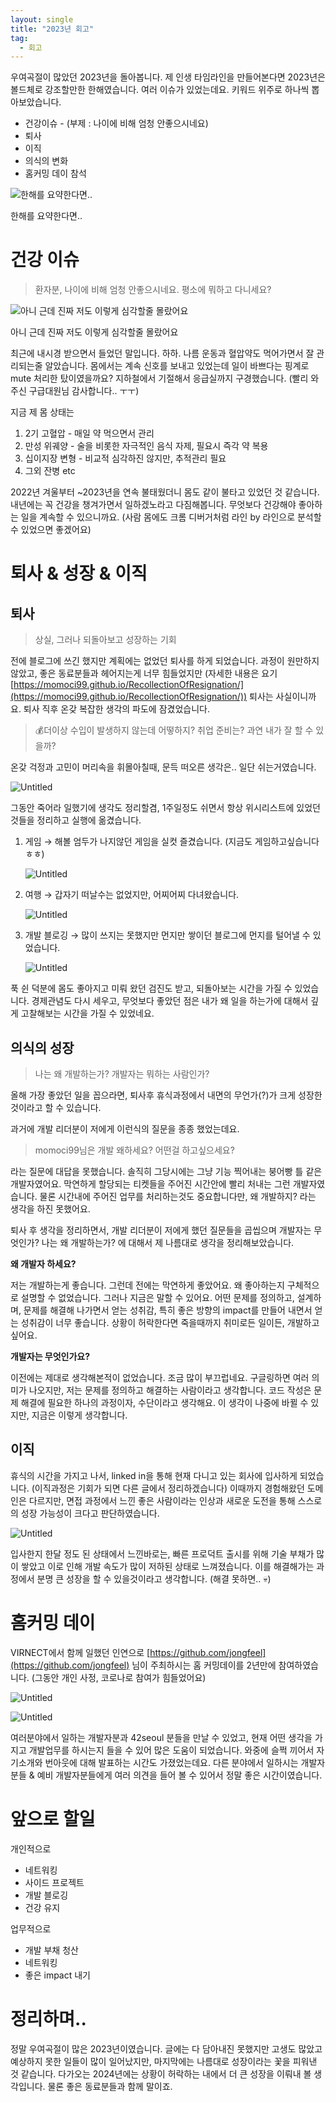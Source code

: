 ```yaml
---
layout: single
title: "2023년 회고"
tag:
  - 회고
---
```


우여곡절이 많았던 2023년을 돌아봅니다. 제 인생 타임라인을 만들어본다면 2023년은 볼드체로 강조할만한 한해였습니다. 여러 이슈가 있었는데요. 키워드 위주로 하나씩 뽑아보았습니다.

- 건강이슈 - (부제 : 나이에 비해 엄청 안좋으시네요)
- 퇴사
- 이직
- 의식의 변화
- 홈커밍 데이 참석

![한해를 요약한다면..](https://raw.githubusercontent.com/momoci99/momoci99.github.io/master/assets/img/2023-12-26-RecollectionOf2023/Untitled.png)

한해를 요약한다면..

# 건강 이슈

> 환자분, 나이에 비해 엄청 안좋으시네요. 평소에 뭐하고 다니세요?

![아니 근데 진짜 저도 이렇게 심각할줄 몰랐어요](https://raw.githubusercontent.com/momoci99/momoci99.github.io/master/assets/img/2023-12-26-RecollectionOf2023/Untitled%201.png)

아니 근데 진짜 저도 이렇게 심각할줄 몰랐어요

최근에 내시경 받으면서 들었던 말입니다. 하하. 나름 운동과 혈압약도 먹어가면서 잘 관리되는줄 알았습니다. 몸에서는 계속 신호를 보내고 있었는데 일이 바쁘다는 핑계로 mute 처리한 탔이였을까요? 지하철에서 기절해서 응급실까지 구경했습니다. (빨리 와주신 구급대원님 감사합니다.. ㅜㅜ)

지금 제 몸 상태는

1. 2기 고혈압 - 매일 약 먹으면서 관리
2. 만성 위궤양 - 술을 비롯한 자극적인 음식 자제, 필요시 즉각 약 복용
3. 십이지장 변형 - 비교적 심각하진 않지만, 추적관리 필요
4. 그외 잔병 etc

2022년 겨울부터 ~2023년을 연속 불태웠더니 몸도 같이 불타고 있었던 것 같습니다. 내년에는 꼭 건강을 챙겨가면서 일하겠노라고 다짐해봅니다. 무엇보다 건강해야 좋아하는 일을 계속할 수 있으니까요. (사람 몸에도 크롬 디버거처럼 라인 by 라인으로 분석할 수 있었으면 좋겠어요)

# 퇴사 & 성장 & 이직

## 퇴사

> 상실, 그러나 되돌아보고 성장하는 기회

전에 블로그에 쓰긴 했지만 계획에는 없었던 퇴사를 하게 되었습니다. 과정이 원만하지 않았고, 좋은 동료분들과 헤어지는게 너무 힘들었지만 (자세한 내용은 요기 [https://momoci99.github.io/RecollectionOfResignation/](https://momoci99.github.io/RecollectionOfResignation/)) 퇴사는 사실이니까요. 퇴사 직후 온갖 복잡한 생각의 파도에 잠겼었습니다.

> 💰더이상 수입이 발생하지 않는데 어떻하지? 취업 준비는? 과연 내가 잘 할 수 있을까?

온갖 걱정과 고민이 머리속을 휘몰아칠때, 문득 떠오른 생각은.. 일단 쉬는거였습니다.

![Untitled](https://raw.githubusercontent.com/momoci99/momoci99.github.io/master/assets/img/2023-12-26-RecollectionOf2023/Untitled%202.png)

그동안 죽어라 일했기에 생각도 정리할겸, 1주일정도 쉬면서 항상 위시리스트에 있었던 것들을 정리하고 실행에 옮겼습니다.

1. 게임 → 해볼 엄두가 나지않던 게임을 실컷 즐겼습니다. (지금도 게임하고싶습니다 ㅎㅎ)

   ![Untitled](https://raw.githubusercontent.com/momoci99/momoci99.github.io/master/assets/img/2023-12-26-RecollectionOf2023/Untitled%203.png)

1. 여행 → 갑자기 떠날수는 없었지만, 어찌어찌 다녀왔습니다.

   ![Untitled](https://raw.githubusercontent.com/momoci99/momoci99.github.io/master/assets/img/2023-12-26-RecollectionOf2023/Untitled%204.png)

1. 개발 블로깅 → 많이 쓰지는 못했지만 먼지만 쌓이던 블로그에 먼지를 털어낼 수 있었습니다.

   ![Untitled](https://raw.githubusercontent.com/momoci99/momoci99.github.io/master/assets/img/2023-12-26-RecollectionOf2023/Untitled%205.png)

푹 쉰 덕분에 몸도 좋아지고 미뤄 왔던 검진도 받고, 되돌아보는 시간을 가질 수 있었습니다. 경제관념도 다시 세우고, 무엇보다 좋았던 점은 내가 왜 일을 하는가에 대해서 깊게 고찰해보는 시간을 가질 수 있었네요.

## 의식의 성장

> 나는 왜 개발하는가? 개발자는 뭐하는 사람인가?

올해 가장 좋았던 일을 꼽으라면, 퇴사후 휴식과정에서 내면의 무언가(?)가 크게 성장한 것이라고 할 수 있습니다.

과거에 개발 리더분이 저에게 이런식의 질문을 종종 했었는데요.

> momoci99님은 개발 왜하세요? 어떤걸 하고싶으세요?

라는 질문에 대답을 못했습니다. 솔직히 그당시에는 그냥 기능 찍어내는 붕어빵 틀 같은 개발자였어요. 막연하게 할당되는 티켓들을 주어진 시간안에 빨리 처내는 그런 개발자였습니다. 물론 시간내에 주어진 업무를 처리하는것도 중요합니다만, 왜 개발하지? 라는 생각을 하진 못했어요.

퇴사 후 생각을 정리하면서, 개발 리더분이 저에게 했던 질문들을 곱씹으며 개발자는 무엇인가? 나는 왜 개발하는가? 에 대해서 제 나름대로 생각을 정리해보았습니다.

**왜 개발자 하세요?**

저는 개발하는게 좋습니다. 그런데 전에는 막연하게 좋았어요. 왜 좋아하는지 구체적으로 설명할 수 없었습니다. 그러나 지금은 말할 수 있어요. 어떤 문제를 정의하고, 설계하며, 문제를 해결해 나가면서 얻는 성취감, 특히 좋은 방향의 impact를 만들어 내면서 얻는 성취감이 너무 좋습니다. 상황이 허락한다면 죽을때까지 취미로든 일이든, 개발하고 싶어요.

**개발자는 무엇인가요?**

이전에는 제대로 생각해본적이 없었습니다. 조금 많이 부끄럽네요. 구글링하면 여러 의미가 나오지만, 저는 문제를 정의하고 해결하는 사람이라고 생각합니다. 코드 작성은 문제 해결에 필요한 하나의 과정이자, 수단이라고 생각해요. 이 생각이 나중에 바뀔 수 있지만, 지금은 이렇게 생각합니다.

## 이직

휴식의 시간을 가지고 나서, linked in을 통해 현재 다니고 있는 회사에 입사하게 되었습니다. (이직과정은 기회가 되면 다른 글에서 정리하겠습니다) 이때까지 경험해왔던 도메인은 다르지만, 면접 과정에서 느낀 좋은 사람이라는 인상과 새로운 도전을 통해 스스로의 성장 가능성이 크다고 판단하였습니다.

![Untitled](https://raw.githubusercontent.com/momoci99/momoci99.github.io/master/assets/img/2023-12-26-RecollectionOf2023/Untitled%206.png)

입사한지 한달 정도 된 상태에서 느낀바로는, 빠른 프로덕트 출시를 위해 기술 부채가 많이 쌓았고 이로 인해 개발 속도가 많이 저하된 상태로 느껴졌습니다. 이를 해결해가는 과정에서 분명 큰 성장을 할 수 있을것이라고 생각합니다. (해결 못하면.. 💀)

# 홈커밍 데이

VIRNECT에서 함께 일했던 인연으로 [https://github.com/jongfeel](https://github.com/jongfeel) 님이 주최하시는 홈 커밍데이를 2년만에 참여하였습니다. (그동안 개인 사정, 코로나로 참여가 힘들었어요)

![Untitled](https://raw.githubusercontent.com/momoci99/momoci99.github.io/master/assets/img/2023-12-26-RecollectionOf2023/Untitled%207.png)

![Untitled](https://raw.githubusercontent.com/momoci99/momoci99.github.io/master/assets/img/2023-12-26-RecollectionOf2023/Untitled%208.png)

여러분야에서 일하는 개발자분과 42seoul 분들을 만날 수 있었고, 현재 어떤 생각을 가지고 개발업무를 하시는지 들을 수 있어 많은 도움이 되었습니다. 와중에 슬쩍 끼어서 자기소개와 번아웃에 대해 발표하는 시간도 가졌었는데요. 다른 분야에서 일하시는 개발자분들 & 예비 개발자분들에게 여러 의견을 들어 볼 수 있어서 정말 좋은 시간이였습니다.

# 앞으로 할일

개인적으로

- 네트워킹
- 사이드 프로젝트
- 개발 블로깅
- 건강 유지

업무적으로

- 개발 부채 청산
- 네트워킹
- 좋은 impact 내기

# 정리하며..

정말 우여곡절이 많은 2023년이였습니다. 글에는 다 담아내진 못했지만 고생도 많았고 예상하지 못한 일들이 많이 일어났지만, 마지막에는 나름대로 성장이라는 꽃을 피워낸 것 같습니다. 다가오는 2024년에는 상황이 허락하는 내에서 더 큰 성장을 이뤄내 볼 생각입니다. 물론 좋은 동료분들과 함께 말이죠.
